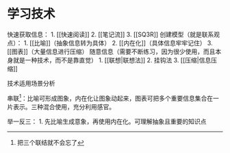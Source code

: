 # 学习技术
快速获取信息：
	1. [[快速阅读]]
	2. [[笔记流]]
	3. [[SQ3R]]
创建模型（就是联系观点）：
	1. [[比喻]]（抽象信息转为具体）
	2. [[内在化]]（具体信息牢牢记住）
	3. [[图表]]（大量信息进行压缩）
随意信息（需要不断练习，因为很少使用，而且本身就是一种技术，而不是靠直觉）
	1. [[联想|联想法]]
	2. 挂钩法
	3. [[压缩|信息压缩]]

技术适用场景分析

串联[^1]：比喻可形成图象，内在化让图象动起来，图表可把多个重要信息集合在一片表示。三种混合使用，充分利用感官。

举一反三：
	1. 先比喻生成意象，再使用内在化。可理解抽象且重要的知识点

[^1]: 把三个联结就不会忘了